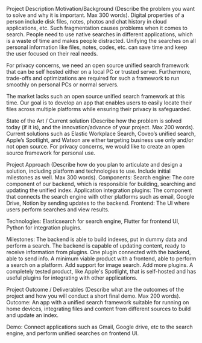 Project Description
Motivation/Background
(Describe the problem you want to solve and why it is important. Max 300 words).
Digital properties of a person include disk files, notes, photos and chat history in cloud applications, etc. Such fragmentation causes problems when it comes to search. People need to use native searches in different applications, which is a waste of time and makes people distracted. Unifying the searches on all personal information like files, notes, codes, etc. can save time and keep the user focused on their real needs.

For privacy concerns, we need an open source unified search framework that can be self hosted either on a local PC or trusted server. Furthermore, trade-offs and optimizations are required for such a framework to run smoothly on personal PCs or normal servers.

The market lacks such an open source unified search framework at this time. Our goal is to develop an app that enables users to easily locate their files across multiple platforms while ensuring their privacy is safeguarded.


State of the Art / Current solution
(Describe how the problem is solved today (if it is), and the innovation/advance of your project. Max 200 words).
Current solutions such as Elastic Workplace Search, Coveo’s unified search, Apple’s Spotlight, and Watson are either targeting business use only and/or not open source. For privacy concerns, we would like to create an open source framework for personal use.

Project Approach
(Describe how do you plan to articulate and design a solution, including platform and technologies to use. Include initial milestones as well. Max 300 words).
Components: 
Search engine: The core component of our backend, which is responsible for building, searching and updating the unified index.
Application integration plugins: The component that connects the search engine with other platforms such as email, Google Drive, Notion by sending updates to the backend.
Frontend: The UI where users perform searches and view results.

Technologies:
Elasticsearch for search engine, Flutter for frontend UI, Python for integration plugins.

Milestones:
The backend is able to build indexes, put in dummy data and perform a search.
The backend is capable of updating content, ready to receive information from plugins.
One plugin connected with the backend, able to send info.
A minimum viable product with a frontend, able to perform a search on a platform.
Add support for image search.
Add more plugins.
A completely tested product, like Apple's Spotlight, that is self-hosted and has useful plugins for integrating with other applications.


Project Outcome / Deliverables
(Describe what are the outcomes of the project and how you will conduct a short final demo. Max 200 words).
Outcome:
An app with a unified search framework suitable for running on home devices, integrating files and content from different sources to build and update an index.

Demo:
Connect applications such as Gmail, Google drive, etc to the search engine, and perform unified searches on frontend UI.

